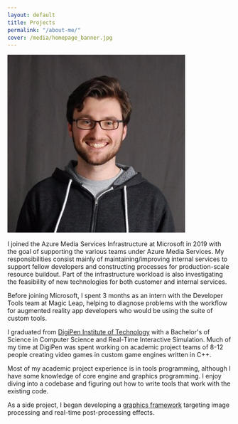 ```yaml
---
layout: default
title: Projects
permalink: "/about-me/"
cover: /media/homepage_banner.jpg
---
```


<p>
    <img class="profile-pic" src="/media/profile_pic.jpg">
</p>

I joined the Azure Media Services Infrastructure at Microsoft in 2019 with the goal of supporting the various teams under Azure Media Services. My responsibilities consist mainly of maintaining/improving internal services to support fellow developers and constructing processes for production-scale resource buildout. Part of the infrastructure workload is also investigating the feasibility of new technologies for both customer and internal services.

Before joining Microsoft, I spent 3 months as an intern with the Developer Tools team at Magic Leap, helping to diagnose problems with the workflow for augmented reality app developers who would be using the suite of custom tools.

I graduated from [DigiPen Institute of Technology](https://www.digipen.edu) with a Bachelor's of Science in Computer Science and Real-Time Interactive Simulation.
Much of my time at DigiPen was spent working on academic project teams of 8-12 people creating video games in custom game engines written in C++.

Most of my academic project experience is in tools programming, although I have some knowledge of core engine and graphics programming.
I enjoy diving into a codebase and figuring out how to write tools that work with the existing code.

As a side project, I began developing a [graphics framework](https://github.com/nicholasammann/elba) targeting image processing and real-time post-processing effects.
